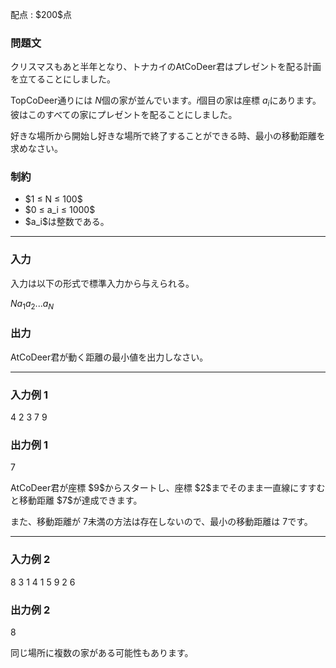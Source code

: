
<div>

<meta>

</meta>

<span>

<span>

<p>
配点 : $200$点
</p>

<div>

<section>

### **問題文**

<p>
クリスマスもあと半年となり、トナカイのAtCoDeer君はプレゼントを配る計画を立てることにしました。

TopCoDeer通りには $N$個の家が並んでいます。$i$個目の家は座標 $a_i$にあります。彼はこのすべての家にプレゼントを配ることにしました。

好きな場所から開始し好きな場所で終了することができる時、最小の移動距離を求めなさい。
</p>

</section>

</div>

<div>

<section>

### **制約**

<ul>

<li>
$1 ≤ N ≤ 100$
</li>

<li>
$0 ≤ a_i ≤ 1000$
</li>

<li>
$a_i$は整数である。
</li>

</ul>

</section>

</div>

---

<div>

<div>

<section>

### **入力**

<p>
入力は以下の形式で標準入力から与えられる。  
</p>

<div>

$N$$a_1$$a_2$$...$$a_N$
</div>

</section>

</div>

<div>

<section>

### **出力**

<p>
AtCoDeer君が動く距離の最小値を出力しなさい。
</p>

</section>

</div>

</div>

---

<div>

<section>

### **入力例 1**

<div>

4
2 3 7 9

</div>

</section>

</div>

<div>

<section>

### **出力例 1**

<div>

7

</div>

<p>
AtCoDeer君が座標 $9$からスタートし、座標 $2$までそのまま一直線にすすむと移動距離 $7$が達成できます。

また、移動距離が $7$未満の方法は存在しないので、最小の移動距離は $7$です。
</p>

</section>

</div>

---

<div>

<section>

### **入力例 2**

<div>

8
3 1 4 1 5 9 2 6

</div>

</section>

</div>

<div>

<section>

### **出力例 2**

<div>

8

</div>

<p>
同じ場所に複数の家がある可能性もあります。
</p>

</section>

</div>

</span>

</span>

</div>
